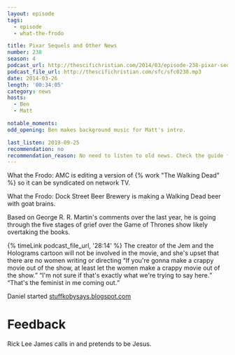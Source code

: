 ```yaml
---
layout: episode
tags:
  - episode
  - what-the-frodo

title: Pixar Sequels and Other News
number: 238
season: 4
podcast_url: http://thescifichristian.com/2014/03/episode-238-pixar-sequels-and-other-news/
podcast_file_url: http://thescifichristian.com/sfc/sfc0238.mp3
date: 2014-03-26
length: '00:34:05'
category: news
hosts:
  - Ben
  - Matt

notable_moments:
odd_opening: Ben makes background music for Matt's intro.

last_listen: 2019-09-25
recommendation: no
recommendation_reason: No need to listen to old news. Check the guide for what's interesting in hindsight.
---
```

What the Frodo: AMC is editing a version of {% work "The Walking Dead" %} so it can be syndicated on network TV. 

What the Frodo: Dock Street Beer Brewery is making a Walking Dead beer with goat brains.

Based on George R. R. Martin's comments over the last year, he is going through the five stages of grief over the Game of Thrones show likely overtaking the books.

<div class="quote">
  {% timeLink podcast_file_url, '28:14' %}
  <span class="quote-context is-size-6">The creator of the Jem and the Holograms cartoon will not be involved in the movie, and she's upset that there are no women writing or directing</span>
  <q class="ben">If you're gonna make a crappy movie out of the show, at least let the women make a crappy movie out of the show.</q>
  <q class="matt">I'm not sure if that's exactly what we're trying to say here.</q>
  <q class="ben">That's the feminist in me coming out.</q>
</div>

Daniel started <a href="https://stuffkobysays.blogspot.com/">stuffkobysays.blogspot.com</a>



# Feedback
Rick Lee James calls in and pretends to be Jesus.